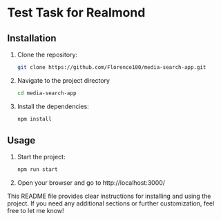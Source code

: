 # Test Task for Realmond

## Installation

1. Clone the repository:
   ```bash
   git clone https://github.com/Florence100/media-search-app.git
2. Navigate to the project directory 
   ```bash
   cd media-search-app
4. Install the dependencies:
   ```bash
   npm install

## Usage

1. Start the project:
   ```bash
   npm run start
2. Open your browser and go to http://localhost:3000/


This README file provides clear instructions for installing and using the project. If you need any additional sections or further customization, feel free to let me know!
